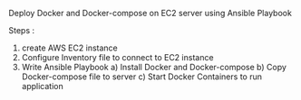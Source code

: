 Deploy Docker and Docker-compose on EC2 server using Ansible Playbook

Steps : 
1) create AWS EC2 instance
2) Configure Inventory file to connect to EC2 instance
3) Write Ansible Playbook 
   a) Install Docker and Docker-compose
   b) Copy Docker-compose file to server
   c) Start Docker Containers to run application 

